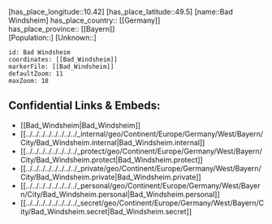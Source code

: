 ﻿---
location: [49.5,10.42] 
mapzoom: [7,12] 
mapmarker: city 
type: City
tags:
- geo/City


SpocWebEntityId: 28974
isDeleted: false
confidential: public

---
[has_place_longitude::10.42] 
[has_place_latitude::49.5] 
[name::Bad Windsheim] 
has_place_country:: [[Germany]]  
has_place_province:: [[Bayern]]  
[Population::] 
[Unknown::] 


```leaflet
id: Bad Windsheim
coordinates: [[Bad_Windsheim]] 
markerFile: [[Bad_Windsheim]] 
defaultZoom: 11 
maxZoom: 18
```


## Confidential Links & Embeds: 
- [[Bad_Windsheim|Bad_Windsheim]]  
- [[../../../../../../../../_internal/geo/Continent/Europe/Germany/West/Bayern/City/Bad_Windsheim.internal|Bad_Windsheim.internal]] 
- [[../../../../../../../../_protect/geo/Continent/Europe/Germany/West/Bayern/City/Bad_Windsheim.protect|Bad_Windsheim.protect]] 
- [[../../../../../../../../_private/geo/Continent/Europe/Germany/West/Bayern/City/Bad_Windsheim.private|Bad_Windsheim.private]] 
- [[../../../../../../../../_personal/geo/Continent/Europe/Germany/West/Bayern/City/Bad_Windsheim.personal|Bad_Windsheim.personal]] 
- [[../../../../../../../../_secret/geo/Continent/Europe/Germany/West/Bayern/City/Bad_Windsheim.secret|Bad_Windsheim.secret]] 
